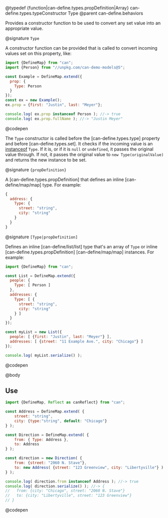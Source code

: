 @typedef {function|can-define.types.propDefinition|Array} can-define.types.typeConstructor Type
@parent can-define.behaviors

Provides a constructor function to be used to convert any set value into an appropriate
value.

@signature `Type`

  A constructor function can be provided that is called to convert incoming values set on this property, like:

  ```js
  import {DefineMap} from "can";
  import {Person} from "//unpkg.com/can-demo-models@5";

  const Example = DefineMap.extend({
    prop: {
      Type: Person
    }
  });
  const ex = new Example();
  ex.prop = {first: "Justin", last: "Meyer"};

  console.log( ex.prop instanceof Person ); //-> true
  console.log( ex.prop.fullName ); //-> "Justin Meyer"
  ```
  @codepen

  The `Type` constructor is called before the [can-define.types.type] property and before [can-define.types.set]. It checks if the incoming value
  is an [instanceof](https://developer.mozilla.org/en-US/docs/Web/JavaScript/Reference/Operators/instanceof) `Type`. If it is, or if it is `null` or `undefined`, it passes the original value through.  If not, it passes the original value to `new Type(originalValue)` and returns the
  new instance to be set.

@signature `{propDefinition}`

  A [can-define.types.propDefinition] that defines an inline [can-define/map/map] type.  For example:

  ```js
  {
    address: {
      Type: {
        street: "string",
        city: "string"
      }
    }
  }
  ```

@signature `[Type|propDefinition]`

  Defines an inline [can-define/list/list] type that's an array of `Type` or inline [can-define.types.propDefinition] [can-define/map/map]
  instances.  For example:

  ```js
  import {DefineMap} from "can";

  const List = DefineMap.extend({
    people: {
      Type: [ Person ]
    },
    addresses: {
      Type: [ {
        street: "string",
        city: "string"
      } ]
    }
  });

  const myList = new List({
    people: [ {first: "Justin", last: "Meyer"} ],
    addresses: [ {street: "11 Example Ave.", city: "Chicago"} ]
  });

  console.log( myList.serialize() );
  ```
  @codepen

@body

## Use

```js
import {DefineMap, Reflect as canReflect} from "can";

const Address = DefineMap.extend( {
    street: "string",
    city: {type:"string", default: "Chicago"}
} );

const Direction = DefineMap.extend( {
    from: { Type: Address },
    to: Address
} );

const direction = new Direction( {
    from: {street: "2060 N. Stave"},
    to: new Address( {street: "123 Greenview", city: "Libertyville"} )
} );

console.log( direction.from instanceof Address ); //-> true
console.log( direction.serialize() ); //-> {
//   from: {city: "Chicago", street: "2060 N. Stave"}
//   to: {city: "Libertyville", street: "123 Greenview"}
// }
```
@codepen
